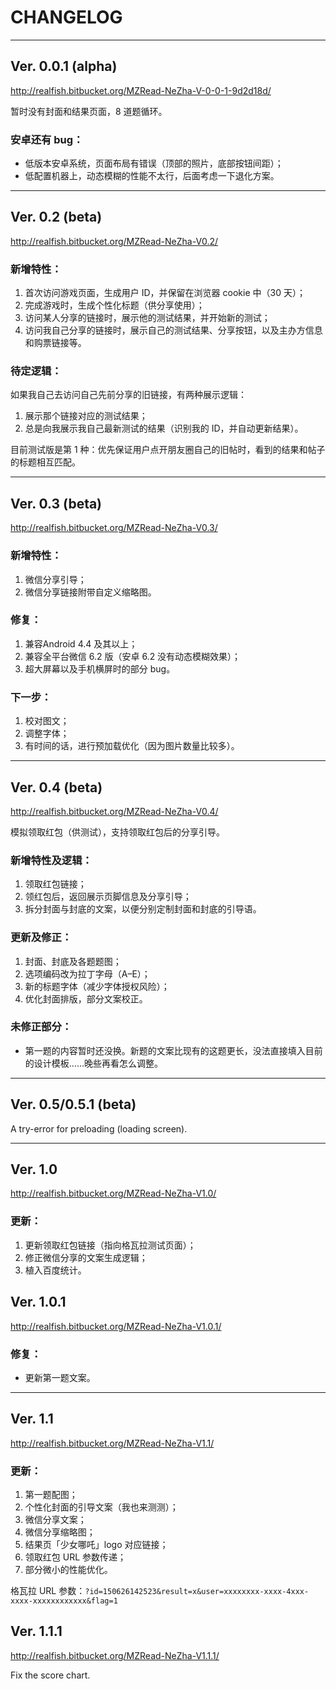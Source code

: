 # CHANGELOG

* * *

## Ver. 0.0.1 (alpha)
<http://realfish.bitbucket.org/MZRead-NeZha-V-0-0-1-9d2d18d/>

暂时没有封面和结果页面，8 道题循环。

### 安卓还有 bug：
- 低版本安卓系统，页面布局有错误（顶部的照片，底部按钮间距）；
- 低配置机器上，动态模糊的性能不太行，后面考虑一下退化方案。

* * *

## Ver. 0.2 (beta)
<http://realfish.bitbucket.org/MZRead-NeZha-V0.2/>

### 新增特性：
1. 首次访问游戏页面，生成用户 ID，并保留在浏览器 cookie 中（30 天）；
2. 完成游戏时，生成个性化标题（供分享使用）；
3. 访问某人分享的链接时，展示他的测试结果，并开始新的测试；
4. 访问我自己分享的链接时，展示自己的测试结果、分享按钮，以及主办方信息和购票链接等。

### 待定逻辑：
如果我自己去访问自己先前分享的旧链接，有两种展示逻辑：

1. 展示那个链接对应的测试结果；
2. 总是向我展示我自己最新测试的结果（识别我的 ID，并自动更新结果）。

目前测试版是第 1 种：优先保证用户点开朋友圈自己的旧帖时，看到的结果和帖子的标题相互匹配。

* * *

## Ver. 0.3 (beta)

<http://realfish.bitbucket.org/MZRead-NeZha-V0.3/>

### 新增特性：
1. 微信分享引导；
2. 微信分享链接附带自定义缩略图。

### 修复：
1. 兼容Android 4.4 及其以上；
2. 兼容全平台微信 6.2 版（安卓 6.2 没有动态模糊效果）；
3. 超大屏幕以及手机横屏时的部分 bug。

### 下一步：
1. 校对图文；
2. 调整字体；
3. 有时间的话，进行预加载优化（因为图片数量比较多）。

* * *

## Ver. 0.4 (beta)
<http://realfish.bitbucket.org/MZRead-NeZha-V0.4/>

模拟领取红包（供测试），支持领取红包后的分享引导。

### 新增特性及逻辑：
1. 领取红包链接；
2. 领红包后，返回展示页脚信息及分享引导；
3. 拆分封面与封底的文案，以便分别定制封面和封底的引导语。

### 更新及修正：
1. 封面、封底及各题题图；
2. 选项编码改为拉丁字母（A–E）；
3. 新的标题字体（减少字体授权风险）；
4. 优化封面排版，部分文案校正。

### 未修正部分：
- 第一题的内容暂时还没换。新题的文案比现有的这题更长，没法直接填入目前的设计模板……晚些再看怎么调整。

* * *

## Ver. 0.5/0.5.1 (beta)

A try-error for preloading (loading screen).

* * *

## Ver. 1.0
<http://realfish.bitbucket.org/MZRead-NeZha-V1.0/>

### 更新：
1. 更新领取红包链接（指向格瓦拉测试页面）；
2. 修正微信分享的文案生成逻辑；
3. 植入百度统计。

## Ver. 1.0.1
<http://realfish.bitbucket.org/MZRead-NeZha-V1.0.1/>

### 修复：
- 更新第一题文案。

* * *

## Ver. 1.1
<http://realfish.bitbucket.org/MZRead-NeZha-V1.1/>

### 更新：
1. 第一题配图；
2. 个性化封面的引导文案（我也来测测）；
3. 微信分享文案；
4. 微信分享缩略图；
5. 结果页「少女哪吒」logo 对应链接；
6. 领取红包 URL 参数传递；
7. 部分微小的性能优化。

格瓦拉 URL 参数：`?id=150626142523&result=x&user=xxxxxxxx-xxxx-4xxx-xxxx-xxxxxxxxxxxx&flag=1`

## Ver. 1.1.1
<http://realfish.bitbucket.org/MZRead-NeZha-V1.1.1/>

Fix the score chart.

